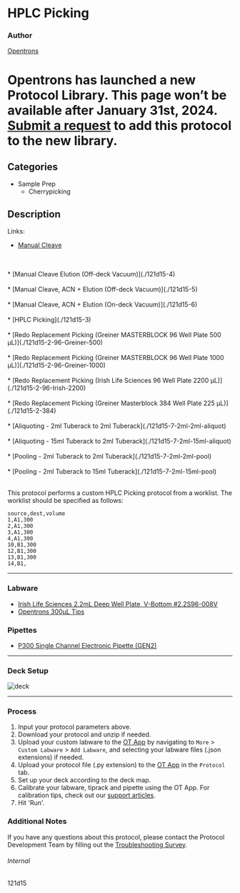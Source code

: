 # HPLC Picking

### Author
[Opentrons](https://opentrons.com/)


# Opentrons has launched a new Protocol Library. This page won’t be available after January 31st, 2024. [Submit a request](https://docs.google.com/forms/d/e/1FAIpQLSdYYp9QCKow4nn0KlCVsMS3HX0eJ0N9O7-erajKvcpT0lWbSg/viewform) to add this protocol to the new library.

## Categories
* Sample Prep
	* Cherrypicking

## Description

Links:
* [Manual Cleave](./121d15)
<br />
<br />
* [Manual Cleave Elution (Off-deck Vacuum)](./121d15-4)
<br />
<br />
* [Manual Cleave, ACN + Elution (Off-deck Vacuum)](./121d15-5)
<br />
<br />
* [Manual Cleave, ACN + Elution (On-deck Vacuum)](./121d15-6)
<br />
<br />
* [HPLC Picking](./121d15-3)
<br />
<br />
* [Redo Replacement Picking (Greiner MASTERBLOCK 96 Well Plate 500 µL)](./121d15-2-96-Greiner-500)
<br />
<br />
* [Redo Replacement Picking (Greiner MASTERBLOCK 96 Well Plate 1000 µL)](./121d15-2-96-Greiner-1000)
<br />
<br />
* [Redo Replacement Picking (Irish Life Sciences 96 Well Plate 2200 µL)](./121d15-2-96-Irish-2200)
<br />
<br />
* [Redo Replacement Picking (Greiner Masterblock 384 Well Plate 225 µL)](./121d15-2-384)
<br />
<br />
* [Aliquoting - 2ml Tuberack to 2ml Tuberack](./121d15-7-2ml-2ml-aliquot)
<br />
<br />
* [Aliquoting - 15ml Tuberack to 2ml Tuberack](./121d15-7-2ml-15ml-aliquot)
<br />
<br />
* [Pooling - 2ml Tuberack to 2ml Tuberack](./121d15-7-2ml-2ml-pool)
<br />
<br />
* [Pooling - 2ml Tuberack to 15ml Tuberack](./121d15-7-2ml-15ml-pool)
<br />
<br />

This protocol performs a custom HPLC Picking protocol from a worklist. The worklist should be specified as follows:

```
source,dest,volume
1,A1,300
2,A1,300
3,A1,300
4,A1,300
10,B1,300
12,B1,300
13,B1,300
14,B1,
```

---

### Labware
* [Irish Life Sciences 2.2mL Deep Well Plate, V-Bottom #2.2S96-008V](https://irishlifesciences.com/product/2-2ml-96well-square-well-pyramid-bottoms)
* [Opentrons 300µL Tips](https://shop.opentrons.com/opentrons-300ul-tips-1000-refills/)

### Pipettes
* [P300 Single Channel Electronic Pipette (GEN2)](https://shop.opentrons.com/single-channel-electronic-pipette-p20/)

---

### Deck Setup
![deck](https://opentrons-protocol-library-website.s3.amazonaws.com/custom-README-images/121d15/deck3.png)

---

### Process
1. Input your protocol parameters above.
2. Download your protocol and unzip if needed.
3. Upload your custom labware to the [OT App](https://opentrons.com/ot-app) by navigating to `More` > `Custom Labware` > `Add Labware`, and selecting your labware files (.json extensions) if needed.
4. Upload your protocol file (.py extension) to the [OT App](https://opentrons.com/ot-app) in the `Protocol` tab.
5. Set up your deck according to the deck map.
6. Calibrate your labware, tiprack and pipette using the OT App. For calibration tips, check out our [support articles](https://support.opentrons.com/en/collections/1559720-guide-for-getting-started-with-the-ot-2).
7. Hit 'Run'.

### Additional Notes
If you have any questions about this protocol, please contact the Protocol Development Team by filling out the [Troubleshooting Survey](https://protocol-troubleshooting.paperform.co/).

###### Internal
121d15
